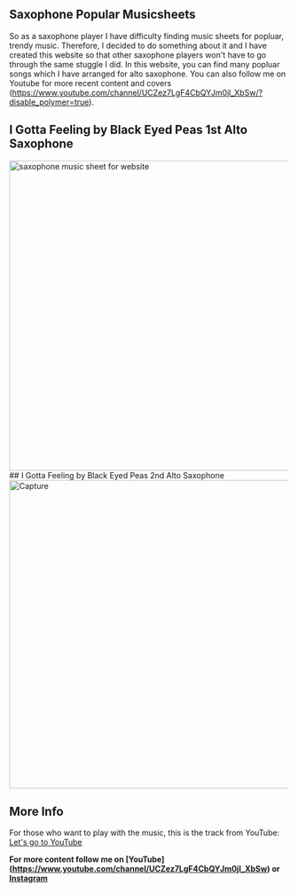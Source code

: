 ## Saxophone Popular Musicsheets

So as a saxophone player I have difficulty finding music sheets for popluar, trendy music. Therefore, I decided to do something about it and I have created this website so that other saxophone players won't have to go through the same stuggle I did.
In this website, you can find many popluar songs which I have arranged for alto saxophone. You can also follow me on Youtube for more recent content and covers (https://www.youtube.com/channel/UCZez7LgF4CbQYJm0jl_XbSw/?disable_polymer=true).



## I Gotta Feeling by Black Eyed Peas 1st Alto Saxophone
<img width="559" alt="saxophone music sheet for website" src="https://user-images.githubusercontent.com/42961969/88719808-264f9900-d124-11ea-93a8-4b7c8592bbd7.PNG">
## I Gotta Feeling by Black Eyed Peas 2nd Alto Saxophone
<img width="556" alt="Capture" src="https://user-images.githubusercontent.com/42961969/88720176-bab9fb80-d124-11ea-981b-f2ec8c01f42d.PNG">

## More Info
For those who want to play with the music, this is the track from YouTube: [Let's go to YouTube](https://www.youtube.com/watch?v=CwdrtwZiQ9E)

**For more content follow me on [YouTube] (https://www.youtube.com/channel/UCZez7LgF4CbQYJm0jl_XbSw) or [Instagram](https://www.instagram.com/?hl=en)**
